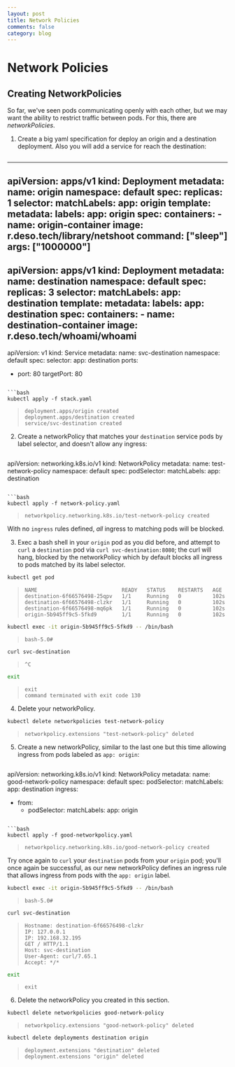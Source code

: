 ```yaml
---
layout: post
title: Network Policies
comments: false
category: blog
---
```

# Network Policies


## Creating NetworkPolicies

So far, we've seen pods communicating openly with each other, but we may want the ability to restrict traffic between
pods. For this, there are *networkPolicies*.

1. Create a big yaml specification for deploy an origin and a destination deployment.
   Also you will add a service for reach the destination:

   ```yaml
---
apiVersion: apps/v1
kind: Deployment
metadata:
  name: origin
  namespace: default
spec:
  replicas: 1
  selector:
    matchLabels:
      app: origin
  template:
    metadata:
      labels:
        app: origin
    spec:
      containers:
      - name: origin-container
        image: r.deso.tech/library/netshoot
        command: ["sleep"]
        args: ["1000000"]
---
apiVersion: apps/v1
kind: Deployment
metadata:
  name: destination
  namespace: default
spec:
  replicas: 3
  selector:
    matchLabels:
      app: destination
  template:
    metadata:
      labels:
        app: destination
    spec:
      containers:
      - name: destination-container
        image: r.deso.tech/whoami/whoami
---
apiVersion: v1
kind: Service
metadata:
  name: svc-destination
  namespace: default
spec:
  selector:
    app: destination
  ports:
  - port: 80
    targetPort: 80
```

```bash
kubectl apply -f stack.yaml
```

> ```
> deployment.apps/origin created
> deployment.apps/destination created
> service/svc-destination created
> ```

2. Create a networkPolicy that matches your `destination` service pods by label selector, and doesn't allow any
   ingress:

   ```yaml
apiVersion: networking.k8s.io/v1
kind: NetworkPolicy
metadata:
  name: test-network-policy
  namespace: default
spec:
  podSelector:
    matchLabels:
      app: destination
```

```bash
kubectl apply -f network-policy.yaml
```

> ```
> networkpolicy.networking.k8s.io/test-network-policy created
> ```

With no `ingress` rules defined, *all* ingress to matching pods will be blocked.

3. Exec a bash shell in your `origin` pod as you did before, and attempt to `curl` a `destination` pod via `curl
   svc-destination:8080`; the curl will hang, blocked by the networkPolicy which by default blocks all ingress to pods
   matched by its label selector.

```bash
kubectl get pod
```

> ```
> NAME                           READY   STATUS    RESTARTS   AGE
> destination-6f66576498-25qpv   1/1     Running   0          102s
> destination-6f66576498-clzkr   1/1     Running   0          102s
> destination-6f66576498-mq6pk   1/1     Running   0          102s
> origin-5b945ff9c5-5fkd9        1/1     Running   0          102s
> ```

```bash
kubectl exec -it origin-5b945ff9c5-5fkd9 -- /bin/bash
```

> ```
> bash-5.0#
> ```

```bash
curl svc-destination
```

> ```
> ^C
> ```

```bash
exit
```

> ```
> exit
> command terminated with exit code 130
> ```

4. Delete your networkPolicy.

```bash
kubectl delete networkpolicies test-network-policy
```

> ```
> networkpolicy.extensions "test-network-policy" deleted
> ```

5. Create a new networkPolicy, similar to the last one but this time allowing ingress from pods labeled as `app:
   origin`:

   ```yaml
apiVersion: networking.k8s.io/v1
kind: NetworkPolicy
metadata:
  name: good-network-policy
  namespace: default
spec:
  podSelector:
    matchLabels:
      app: destination
  ingress:
  - from:
    - podSelector:
        matchLabels:
          app: origin
```

```bash
kubectl apply -f good-networkpolicy.yaml
```

> ```
> networkpolicy.networking.k8s.io/good-network-policy created
> ```

Try once again to `curl` your `destination` pods from your `origin` pod; you'll once again be successful, as our new
networkPolicy defines an ingress rule that allows ingress from pods with the `app: origin` label.

```bash
kubectl exec -it origin-5b945ff9c5-5fkd9 -- /bin/bash
```

> ```
> bash-5.0#
> ```

```bash
curl svc-destination
```

> ```
> Hostname: destination-6f66576498-clzkr
> IP: 127.0.0.1
> IP: 192.168.32.195
> GET / HTTP/1.1
> Host: svc-destination
> User-Agent: curl/7.65.1
> Accept: */*
> ```

```bash
exit
```

> ```
> exit
> ```

6. Delete the networkPolicy you created in this section.

```bash
kubectl delete networkpolicies good-network-policy
```

> ```
> networkpolicy.extensions "good-network-policy" deleted
> ```

```bash
kubectl delete deployments destination origin
```

> ```
> deployment.extensions "destination" deleted
> deployment.extensions "origin" deleted
> ```
